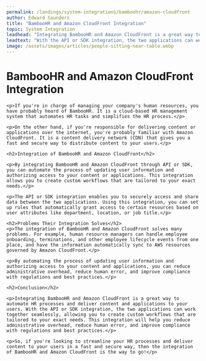 ```yaml
---
permalink: /landings/system-integrations/bamboohr/amazon-cloudfront
author: Edward Saunders
title: "BambooHR and Amazon CloudFront Integration"
topic: System Integration
leadhead: "Integrating BambooHR and Amazon CloudFront is a great way to automate HR processes and deliver content and applications to your users"
leadtext: "With the API or SDK integration, the two applications can work together seamlessly, allowing you to create custom workflows that are tailored to your exact needs. This integration will help you reduce administrative overhead, reduce human error, and improve compliance with regulations and best practices."
image: /assets/images/articles/people-sitting-near-table.webp
---
```

<div class="arttext">	<h1>BambooHR and Amazon CloudFront Integration</h1>

	<p>If you're in charge of managing your company's human resources, you have probably heard of BambooHR. It is a cloud-based HR management system that automates HR tasks and simplifies the HR process.</p>

	<p>On the other hand, if you're responsible for delivering content or applications over the internet, you're probably familiar with Amazon CloudFront. It is a content delivery network (CDN) that gives you a fast and secure way to distribute content to your users.</p>

	<h2>Integration of BambooHR and Amazon CloudFront</h2>

	<p>By integrating BambooHR and Amazon CloudFront through API or SDK, you can automate the process of updating user information and authorizing access to your content or applications. This integration allows you to create custom workflows that are tailored to your exact needs.</p>

	<p>The API or SDK integration enables you to securely access and share data between the two applications. Using this integration, you can set up rules that automatically grant access to certain resources based on user attributes like department, location, or job title.</p>

	<h2>Problems Their Integration Solves</h2>
	<p>The integration of BambooHR and Amazon CloudFront solves many problems. For example, human resource managers can handle employee onboarding, terminations, and other employee lifecycle events from one place, and have the information automatically sync to AWS resources governed by Amazon CloudFront.</p>

	<p>By automating the process of updating user information and authorizing access to your content and applications, you can reduce administrative overhead, reduce human error, and improve compliance with regulations and best practices.</p>

	<h2>Conclusion</h2>

	<p>Integrating BambooHR and Amazon CloudFront is a great way to automate HR processes and deliver content and applications to your users. With the API or SDK integration, the two applications can work together seamlessly, allowing you to create custom workflows that are tailored to your exact needs. This integration will help you reduce administrative overhead, reduce human error, and improve compliance with regulations and best practices.</p>

	<p>So, if you're looking to streamline your HR processes and deliver content to your users in a fast and secure way, then the integration of BambooHR and Amazon CloudFront is the way to go!</p>

</div>